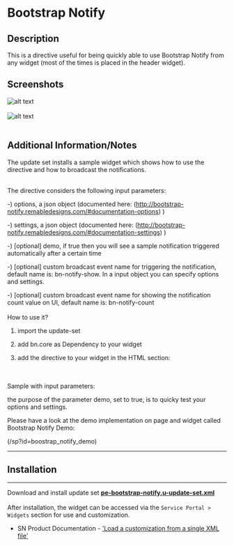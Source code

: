 # Bootstrap Notify

## Description

This is a directive useful for being quickly able to use Bootstrap Notify from any widget (most of the times is placed in the header widget).

## Screenshots
![alt text](../images/pe-bootstrap-notify-01.png "Notifications indicator count") <br/><br/>
![alt text](../images/pe-bootstrap-notify-02.png "Notification with animation") <br/><br/>

## Additional Information/Notes
The update set installs a sample widget which shows how to use the directive and how to broadcast the notifications.<br/><br/>

The directive considers the following input parameters:

-) options, a json object (documented here: (http://bootstrap-notify.remabledesigns.com/#documentation-options) )

-) settings, a json object (documented here: (http://bootstrap-notify.remabledesigns.com/#documentation-settings) )

-) [optional] demo, if true then you will see a sample notification triggered automatically after a certain time

-) [optional] custom broadcast event name for triggering the notification, default name is: bn-notify-show. In a input object you can specify options and settings.

-) [optional] custom broadcast event name for showing the notification count value on UI, default name is: bn-notify-count
<br/><br/>
How to use it?

1) import the update-set

2) add bn.core as Dependency to your widget

3) add the directive to your widget in the HTML section:

<bn-notify demo=true></bn-notify>
<br/><br/>
Sample with input parameters:

<bn-notify options={...} settings={...}></bn-notify>

the purpose of the parameter demo, set to true, is to quicky test your options and settings.

Please have a look at the demo implementation on page and widget called Bootstrap Notify Demo:

(/sp?id=boostrap_notify_demo)

---
## Installation
---
Download and install update set **[pe-bootstrap-notify.u-update-set.xml](https://github.com/platform-experience/serviceportal-widget-library/blob/master/notifications/pe-bootstrap-notify/pe-bootstrap-notify.u-update-set.xml)** <br/><br/>
After installation, the widget can be accessed via the `Service Portal > Widgets` section for use and customization.<br/>
* SN Product Documentation - ['Load a customization from a single XML file'](https://docs.servicenow.com/bundle/jakarta-application-development/page/build/system-update-sets/task/t_SaveAnUpdateSetAsAnXMLFile.html)
